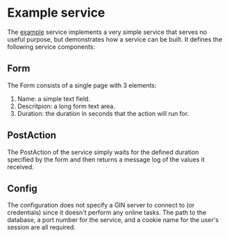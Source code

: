 # Example service

The [example](/utonics/example/main.go) service implements a very simple service that serves no useful purpose, but demonstrates how a service can be built.
It defines the following service components:

## Form

The Form consists of a single page with 3 elements:
1. Name: a simple text field.
2. Descritpion: a long form text area.
3. Duration: the duration in seconds that the action will run for.

## PostAction

The PostAction of the service simply waits for the defined duration specified by the form and then returns a message log of the values it received.

## Config

The configuration does not specify a GIN server to connect to (or credentials) since it doesn't perform any online tasks.
The path to the database, a port number for the service, and a cookie name for the user's session are all required.
